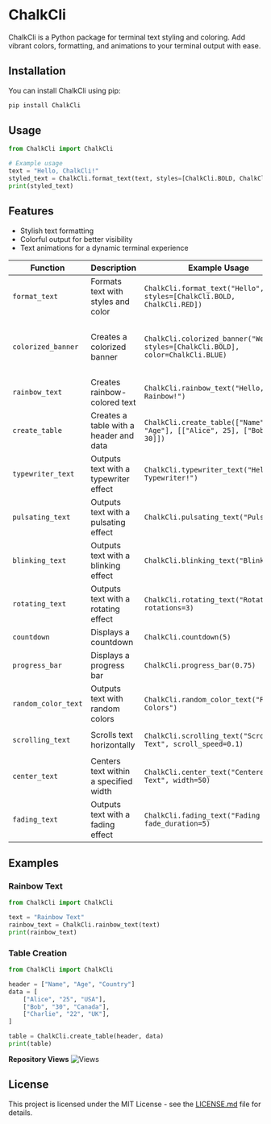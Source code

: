 # ChalkCli

ChalkCli is a Python package for terminal text styling and coloring. Add vibrant colors, formatting, and animations to your terminal output with ease.

## Installation

You can install ChalkCli using pip:

```bash
pip install ChalkCli
```

## Usage

```python
from ChalkCli import ChalkCli

# Example usage
text = "Hello, ChalkCli!"
styled_text = ChalkCli.format_text(text, styles=[ChalkCli.BOLD, ChalkCli.BLUE])
print(styled_text)
```

## Features

- Stylish text formatting
- Colorful output for better visibility
- Text animations for a dynamic terminal experience


| Function | Description | Example Usage | Arguments |
| --- | --- | --- | --- |
| `format_text` | Formats text with styles and color | `ChalkCli.format_text("Hello", styles=[ChalkCli.BOLD, ChalkCli.RED])` | `text (str)`, `styles (list of str)`, `color (str)` |
| `colorized_banner` | Creates a colorized banner | `ChalkCli.colorized_banner("Welcome", styles=[ChalkCli.BOLD], color=ChalkCli.BLUE)` | `text (str)`, `styles (list of str)`, `color (str)`, `banner_char (str)` |
| `rainbow_text` | Creates rainbow-colored text | `ChalkCli.rainbow_text("Hello, Rainbow!")` | `text (str)` |
| `create_table` | Creates a table with a header and data | `ChalkCli.create_table(["Name", "Age"], [["Alice", 25], ["Bob", 30]])` | `header (list of str)`, `data (list of lists)` |
| `typewriter_text` | Outputs text with a typewriter effect | `ChalkCli.typewriter_text("Hello, Typewriter!")` | `text (str)`, `delay (float)` |
| `pulsating_text` | Outputs text with a pulsating effect | `ChalkCli.pulsating_text("Pulsating")` | `text (str)`, `period (float)` |
| `blinking_text` | Outputs text with a blinking effect | `ChalkCli.blinking_text("Blinking")` | `text (str)`, `blink_duration (float)` |
| `rotating_text` | Outputs text with a rotating effect | `ChalkCli.rotating_text("Rotating", rotations=3)` | `text (str)`, `rotations (int)` |
| `countdown` | Displays a countdown | `ChalkCli.countdown(5)` | `seconds (int)` |
| `progress_bar` | Displays a progress bar | `ChalkCli.progress_bar(0.75)` | `progress (float)`, `length (int)` |
| `random_color_text` | Outputs text with random colors | `ChalkCli.random_color_text("Random Colors")` | `text (str)` |
| `scrolling_text` | Scrolls text horizontally | `ChalkCli.scrolling_text("Scrolling Text", scroll_speed=0.1)` | `text (str)`, `scroll_speed (float)` |
| `center_text` | Centers text within a specified width | `ChalkCli.center_text("Centered Text", width=50)` | `text (str)`, `width (int)` |
| `fading_text` | Outputs text with a fading effect | `ChalkCli.fading_text("Fading Text", fade_duration=5)` | `text (str)`, `fade_duration (float)` |


## Examples

### Rainbow Text

```python
from ChalkCli import ChalkCli

text = "Rainbow Text"
rainbow_text = ChalkCli.rainbow_text(text)
print(rainbow_text)
```

### Table Creation

```python
from ChalkCli import ChalkCli

header = ["Name", "Age", "Country"]
data = [
    ["Alice", "25", "USA"],
    ["Bob", "30", "Canada"],
    ["Charlie", "22", "UK"],
]

table = ChalkCli.create_table(header, data)
print(table)
```

**Repository Views** ![Views](https://profile-counter.glitch.me/ChalkCli/count.svg)

## License

This project is licensed under the MIT License - see the [LICENSE.md](LICENSE.md) file for details.
